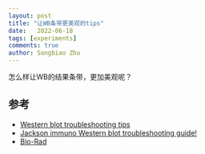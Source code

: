 ```yaml
---
layout: post
title: "让WB条带更美观的tips"
date:   2022-06-18
tags: [experiments]
comments: true
author: Songbiao Zhu
---
```

怎么样让WB的结果条带，更加美观呢？

## 参考
* [Western blot troubleshooting tips ](https://www.abcam.com/protocols/western-blot-troubleshooting-tips#band-of-interest)
* [Jackson immuno Western blot troubleshooting guide!](https://www.jacksonimmuno.com/secondary-antibody-resource/technical-tips/western-blot-trouble-shooting/?pdf=1844)
* [Bio-Rad](https://www.bio-rad-antibodies.com/western-blot-no-bands-western-blotting.html)